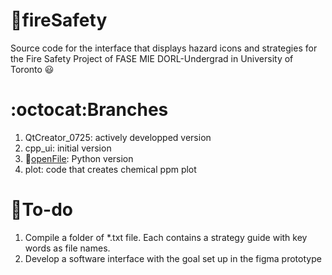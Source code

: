 # :fire_engine:fireSafety
Source code for the interface that displays hazard icons and strategies for the Fire Safety Project of FASE MIE DORL-Undergrad in University of Toronto :smiley:

# :octocat:Branches
1. QtCreator_0725: actively developped version
2. cpp_ui: initial version
3. :open_file_folder:[openFile](../openFile/README.md): Python version
4. plot: code that creates chemical ppm plot

# :round_pushpin:To-do
1. Compile a folder of *.txt file. Each contains a strategy guide with key words as file names.
2. Develop a software interface with the goal set up in the figma prototype
